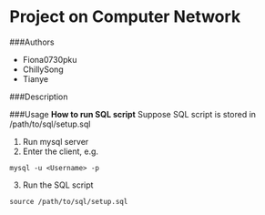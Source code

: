 # Project on Computer Network



###Authors
- Fiona0730pku   
- ChillySong   
- Tianye

###Description


###Usage
**How to run SQL script**
Suppose SQL script is stored in /path/to/sql/setup.sql
1. Run mysql server
2. Enter the client, e.g.
```shell
mysql -u <Username> -p
```
3. Run the SQL script
```
source /path/to/sql/setup.sql
```

